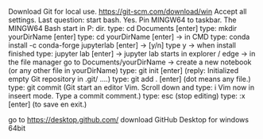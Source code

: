 
Download Git for local use. 
https://git-scm.com/download/win
Accept all settings.
Last question: start bash. Yes.
Pin MINGW64 to taskbar.
The MINGW64 Bash start in P: dir. 
type: cd Documents [enter]
type: mkdir yourDirName [enter]
type: cd yourDirName [enter]
-> in CMD type: conda install -c conda-forge jupyterlab [enter]
-> [y/n] type y
-> when install finished type: jupyter lab [enter]
-> jupyter lab starts in explorer / edge
-> in the file manager go to Documents/yourDirName 
-> create a new notebook (or any other file in yourDirName)
type: git init [enter]
(reply: Initialized empty Git repository in .git/ ....)
type: git add . [enter] (dot means any file.)
type: git commit
(Git start an editor Vim. Scroll down and type: i 
Vim now in inseert mode. Type a commit comment.)
type: esc (stop editing)
type: :x [enter] (to save en exit.)

go to https://desktop.github.com/
download GitHub Desktop for windows 64bit


